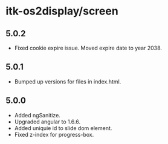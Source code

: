 # itk-os2display/screen

## 5.0.2

* Fixed cookie expire issue. Moved expire date to year 2038.

## 5.0.1

* Bumped up versions for files in index.html.

## 5.0.0

* Added ngSanitize.
* Upgraded angular to 1.6.6.
* Added uniquie id to slide dom element.
* Fixed z-index for progress-box.
